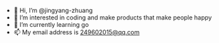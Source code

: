 - 👋 Hi, I’m @jingyang-zhuang
- 👀 I’m interested in coding and make products that make people happy
- 🌱 I’m currently learning go
- 📫 My email address is 249602015@qq.com

<!---
jingyang-zhuang/jingyang-zhuang is a ✨ special ✨ repository because its `README.md` (this file) appears on your GitHub profile.
You can click the Preview link to take a look at your changes.
--->
